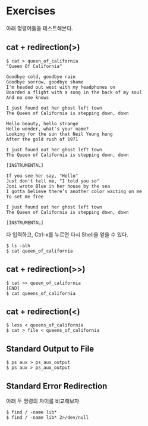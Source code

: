 # Exercises

아래 명령어들을 테스트해본다.

## cat + redirection(>)

    $ cat > queen_of_california
	"Queen Of California"
	
    Goodbye cold, goodbye rain
    Goodbye sorrow, goodbye shame
    I'm headed out west with my headphones on
    Boarded a flight with a song in the back of my soul
    And no one knows

    I just found out her ghost left town
    The Queen of California is stepping down, down

    Hello beauty, hello strange
    Hello wonder, what's your name?
    Looking for the sun that Neil Young hung
    After the gold rush of 1971

    I just found out her ghost left town
    The Queen of California is stepping down, down

    [INSTRUMENTAL]

    If you see her say, "Hello"
    Just don't tell me, "I told you so"
    Joni wrote Blue in her house by the sea
    I gotta believe there’s another color waiting on me
    To set me free
    
    I just found out her ghost left town
    The Queen of California is stepping down, down

    [INSTRUMENTAL]

다 입력하고, Ctrl-x를 누르면 다시 Shell을 얻을 수 있다.

    $ ls -alh
	$ cat queen_of_california

## cat + redirection(>>)

    $ cat >> queen_of_california
	[END]
	$ cat queens_of_california

## cat + redirection(<)

    $ less < queens_of_california
	$ cat > file < queens_of_california


## Standard Output to File

    $ ps aux > ps_aux_output
    $ ps aux > ps_aux_output

## Standard Error Redirection

아래 두 명령의 차이를 비교해보자

    $ find / -name lib*
	$ find / -name lib* 2>/dev/null
